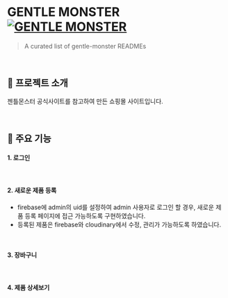# GENTLE MONSTER [![GENTLE MONSTER](https://cdn.jsdelivr.net/gh/sindresorhus/awesome@d7305f38d29fed78fa85652e3a63e154dd8e8829/media/badge.svg)](https://delicate-longma-d20402.netlify.app/)
> A curated list of gentle-monster READMEs

<br>

## 👀 프로젝트 소개

젠틀몬스터 공식사이트를 참고하여 만든 쇼핑몰 사이트입니다.

<br>

## 📍 주요 기능

#### 1. 로그인

<br>

#### 2. 새로운 제품 등록

* firebase에 admin의 uid를 설정하여 admin 사용자로 로그인 할 경우, 새로운 제품 등록 페이지에 접근 가능하도록 구현하였습니다.
* 등록된 제품은 firebase와 cloudinary에서 수정, 관리가 가능하도록 하였습니다.


<br>

#### 3. 장바구니

<br>

#### 4. 제품 상세보기

<br>
